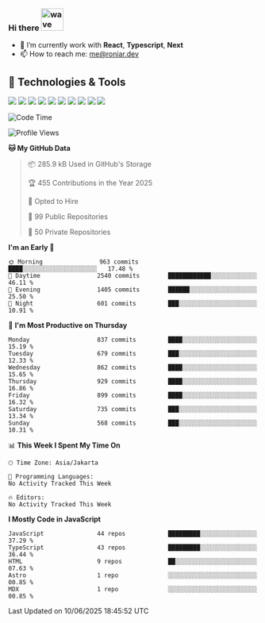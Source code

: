 ### Hi there <img src="https://i.ibb.co/q0Hx1KK/wave.gif" alt="wave" width="45px">

- 🌱 I’m currently work with **React**, **Typescript**, **Next**
- 📫 How to reach me: me@roniar.dev

## 🔧 Technologies & Tools

![](https://img.shields.io/badge/OS-Linux-informational?style=flat&logo=linux&logoColor=white&color=2bbc8a)
![](https://img.shields.io/badge/OS-Windows-informational?style=flat&logo=windows&logoColor=white&color=2bbc8a)
![](https://img.shields.io/badge/OS-MacOS-informational?style=flat&logo=apple&logoColor=white&color=2bbc8a)
![](https://img.shields.io/badge/Code-JavaScript-informational?style=flat&logo=javascript&logoColor=white&color=2bbc8a)
![](https://img.shields.io/badge/Code-TypeScript-informational?style=flat&logo=typescript&logoColor=white&color=2bbc8a)
![](https://img.shields.io/badge/Code-Golang-informational?style=flat&logo=go&logoColor=white&color=2bbc8a)
![](https://img.shields.io/badge/Code-React-informational?style=flat&logo=react&logoColor=white&color=2bbc8a)
![](https://img.shields.io/badge/Code-Next-informational?style=flat&logo=next.js&logoColor=white&color=2bbc8a)
![](https://img.shields.io/badge/Shell-Bash-informational?style=flat&logo=gnu-bash&logoColor=white&color=2bbc8a)
![](https://img.shields.io/badge/Tools-Docker-informational?style=flat&logo=docker&logoColor=white&color=2bbc8a)

<!--START_SECTION:waka-->
![Code Time](http://img.shields.io/badge/Code%20Time-2%2C401%20hrs%2053%20mins-blue)

![Profile Views](http://img.shields.io/badge/Profile%20Views-0-blue)

**🐱 My GitHub Data** 

> 📦 285.9 kB Used in GitHub's Storage 
 > 
> 🏆 455 Contributions in the Year 2025
 > 
> 💼 Opted to Hire
 > 
> 📜 99 Public Repositories 
 > 
> 🔑 50 Private Repositories 
 > 
**I'm an Early 🐤** 

```text
🌞 Morning                963 commits         ████░░░░░░░░░░░░░░░░░░░░░   17.48 % 
🌆 Daytime                2540 commits        ████████████░░░░░░░░░░░░░   46.11 % 
🌃 Evening                1405 commits        ██████░░░░░░░░░░░░░░░░░░░   25.50 % 
🌙 Night                  601 commits         ███░░░░░░░░░░░░░░░░░░░░░░   10.91 % 
```
📅 **I'm Most Productive on Thursday** 

```text
Monday                   837 commits         ████░░░░░░░░░░░░░░░░░░░░░   15.19 % 
Tuesday                  679 commits         ███░░░░░░░░░░░░░░░░░░░░░░   12.33 % 
Wednesday                862 commits         ████░░░░░░░░░░░░░░░░░░░░░   15.65 % 
Thursday                 929 commits         ████░░░░░░░░░░░░░░░░░░░░░   16.86 % 
Friday                   899 commits         ████░░░░░░░░░░░░░░░░░░░░░   16.32 % 
Saturday                 735 commits         ███░░░░░░░░░░░░░░░░░░░░░░   13.34 % 
Sunday                   568 commits         ███░░░░░░░░░░░░░░░░░░░░░░   10.31 % 
```


📊 **This Week I Spent My Time On** 

```text
🕑︎ Time Zone: Asia/Jakarta

💬 Programming Languages: 
No Activity Tracked This Week

🔥 Editors: 
No Activity Tracked This Week
```

**I Mostly Code in JavaScript** 

```text
JavaScript               44 repos            █████████░░░░░░░░░░░░░░░░   37.29 % 
TypeScript               43 repos            █████████░░░░░░░░░░░░░░░░   36.44 % 
HTML                     9 repos             ██░░░░░░░░░░░░░░░░░░░░░░░   07.63 % 
Astro                    1 repo              ░░░░░░░░░░░░░░░░░░░░░░░░░   00.85 % 
MDX                      1 repo              ░░░░░░░░░░░░░░░░░░░░░░░░░   00.85 % 
```




 Last Updated on 10/06/2025 18:45:52 UTC
<!--END_SECTION:waka-->
